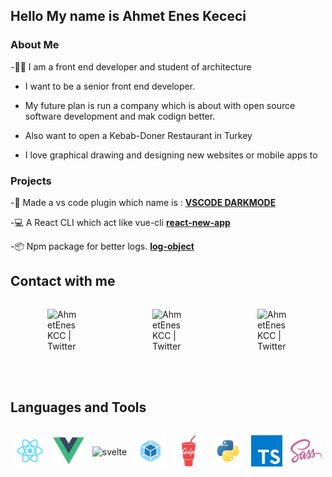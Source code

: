 ## **Hello** My name is Ahmet Enes Kececi

### About Me

-👨‍💻 I am a front end developer and student of architecture

- I want to be a senior front end developer.

- My future plan is run a company which is about with open source software development and mak codign better.

- Also want to open a Kebab-Doner Restaurant in Turkey

- I love graphical drawing and designing new websites or mobile apps to

### Projects

-🔌 Made a vs code plugin which name is : [**VSCODE DARKMODE**](https://marketplace.visualstudio.com/items?itemName=granddaleTech.theme)

-💻 A React CLI which act like vue-cli [**react-new-app**](https://www.npmjs.com/package/react-new-app)

-📦 Npm package for better logs. [**log-object**](https://www.npmjs.com/package/log-object)

## Contact with me

<div style="width: 100%; display:flex;justify-content: space-around">

[<img align="left" width="50px" alt="AhmetEnesKCC | Twitter" src="https://cdn.jsdelivr.net/npm/simple-icons@v3/icons/twitter.svg"/>][twitter]

[<img align="left" width="50px" alt="AhmetEnesKCC | Twitter" src="https://cdn.jsdelivr.net/npm/simple-icons@v3/icons/gmail.svg"/>][gmail]

[<img align="left" width="50px" alt="AhmetEnesKCC | Twitter" src="https://cdn.jsdelivr.net/npm/simple-icons@v3/icons/linkedin.svg"/>][linkedin]

</div>

<br />
<br />

## Languages and Tools

<div style="width : 100%">

<div class="languages_tools">

<div>

![react]

</div>
<div>

![vue]

</div>

<div>

![svelte]

</div>

<div>

![webpack]

</div>

<div>

![gulp]

</div>

<div>

![python]

</div>

<div>

![typescript]

</div>

<div>

![sass]

</div>

</div>

</div>

[twitter]: https://twitter.com/kccenes
[gmail]: mailto:ahmetkcc2001@gmail.com
[linkedin]: https://www.linkedin.com/in/ahmet-enes-kececi-8b02821b6/
[react]: https://raw.githubusercontent.com/github/explore/80688e429a7d4ef2fca1e82350fe8e3517d3494d/topics/react/react.png
[vue]: https://raw.githubusercontent.com/github/explore/80688e429a7d4ef2fca1e82350fe8e3517d3494d/topics/vue/vue.png
[svelte]: https://cdn.jsdelivr.net/npm/simple-icons@v3/icons/svelte.svg
[webpack]: https://raw.githubusercontent.com/github/explore/80688e429a7d4ef2fca1e82350fe8e3517d3494d/topics/webpack/webpack.png
[gulp]: https://raw.githubusercontent.com/github/explore/80688e429a7d4ef2fca1e82350fe8e3517d3494d/topics/gulp/gulp.png
[python]: https://raw.githubusercontent.com/github/explore/80688e429a7d4ef2fca1e82350fe8e3517d3494d/topics/python/python.png
[typescript]: https://raw.githubusercontent.com/github/explore/80688e429a7d4ef2fca1e82350fe8e3517d3494d/topics/typescript/typescript.png
[sass]: https://raw.githubusercontent.com/github/explore/80688e429a7d4ef2fca1e82350fe8e3517d3494d/topics/sass/sass.png

<style>
    .languages_tools {
        width : 100%;
        align-items : center;
        display : flex;
        justify-content : space-around;
        flex-direction : row;
        flex-wrap : wrap;
    }
    .languages_tools img {
        width : 50px;
    }    
</style>
